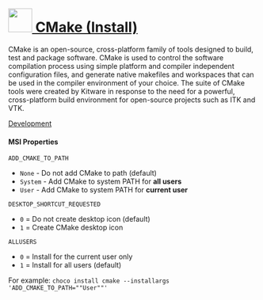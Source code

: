 # [<img src="https://cdn.jsdelivr.net/gh/chocolatey/chocolatey-coreteampackages@5633c4413a8b71f75f379190546a0047c0e0b12b/icons/cmake.png" height="48" width="48" /> CMake (Install)](https://chocolatey.org/packages/cmake.install)

CMake is an open-source, cross-platform family of tools designed to build, test and package software. CMake is used to control the software compilation process using simple platform and compiler independent configuration files, and generate native makefiles and workspaces that can be used in the compiler environment of your choice. The suite of CMake tools were created by Kitware in response to the need for a powerful, cross-platform build environment for open-source projects such as ITK and VTK.

[Development](https://www.cmake.org/developer-resources/)

#### MSI Properties
`ADD_CMAKE_TO_PATH`
* `None` - Do not add CMake to path (default)
* `System` - Add CMake to system PATH for __all users__
* `User` - Add CMake to system PATH for __current user__

`DESKTOP_SHORTCUT_REQUESTED`
* `0` = Do not create desktop icon (default)
* `1` = Create CMake desktop icon

`ALLUSERS`
* `0` = Install for the current user only
* `1` = Install for all users (default)

For example: `choco install cmake --installargs 'ADD_CMAKE_TO_PATH=""User""'`
